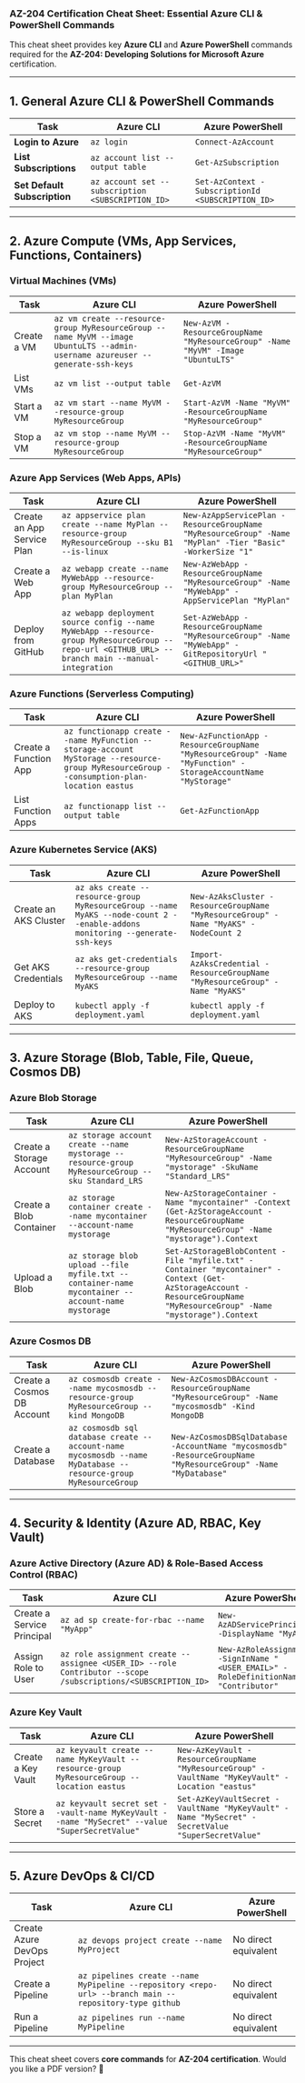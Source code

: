 ### **AZ-204 Certification Cheat Sheet: Essential Azure CLI & PowerShell Commands**  

This cheat sheet provides key **Azure CLI** and **Azure PowerShell** commands required for the **AZ-204: Developing Solutions for Microsoft Azure** certification.  

---

## **1. General Azure CLI & PowerShell Commands**  

| **Task**            | **Azure CLI**                    | **Azure PowerShell**                |
|---------------------|--------------------------------|--------------------------------|
| **Login to Azure** | `az login` | `Connect-AzAccount` |
| **List Subscriptions** | `az account list --output table` | `Get-AzSubscription` |
| **Set Default Subscription** | `az account set --subscription <SUBSCRIPTION_ID>` | `Set-AzContext -SubscriptionId <SUBSCRIPTION_ID>` |

---

## **2. Azure Compute (VMs, App Services, Functions, Containers)**  

### **Virtual Machines (VMs)**  
| **Task** | **Azure CLI** | **Azure PowerShell** |
|---------|-------------|----------------|
| Create a VM | `az vm create --resource-group MyResourceGroup --name MyVM --image UbuntuLTS --admin-username azureuser --generate-ssh-keys` | `New-AzVM -ResourceGroupName "MyResourceGroup" -Name "MyVM" -Image "UbuntuLTS"` |
| List VMs | `az vm list --output table` | `Get-AzVM` |
| Start a VM | `az vm start --name MyVM --resource-group MyResourceGroup` | `Start-AzVM -Name "MyVM" -ResourceGroupName "MyResourceGroup"` |
| Stop a VM | `az vm stop --name MyVM --resource-group MyResourceGroup` | `Stop-AzVM -Name "MyVM" -ResourceGroupName "MyResourceGroup"` |

### **Azure App Services (Web Apps, APIs)**  
| **Task** | **Azure CLI** | **Azure PowerShell** |
|---------|-------------|----------------|
| Create an App Service Plan | `az appservice plan create --name MyPlan --resource-group MyResourceGroup --sku B1 --is-linux` | `New-AzAppServicePlan -ResourceGroupName "MyResourceGroup" -Name "MyPlan" -Tier "Basic" -WorkerSize "1"` |
| Create a Web App | `az webapp create --name MyWebApp --resource-group MyResourceGroup --plan MyPlan` | `New-AzWebApp -ResourceGroupName "MyResourceGroup" -Name "MyWebApp" -AppServicePlan "MyPlan"` |
| Deploy from GitHub | `az webapp deployment source config --name MyWebApp --resource-group MyResourceGroup --repo-url <GITHUB_URL> --branch main --manual-integration` | `Set-AzWebApp -ResourceGroupName "MyResourceGroup" -Name "MyWebApp" -GitRepositoryUrl "<GITHUB_URL>"` |

### **Azure Functions (Serverless Computing)**  
| **Task** | **Azure CLI** | **Azure PowerShell** |
|---------|-------------|----------------|
| Create a Function App | `az functionapp create --name MyFunction --storage-account MyStorage --resource-group MyResourceGroup --consumption-plan-location eastus` | `New-AzFunctionApp -ResourceGroupName "MyResourceGroup" -Name "MyFunction" -StorageAccountName "MyStorage"` |
| List Function Apps | `az functionapp list --output table` | `Get-AzFunctionApp` |

### **Azure Kubernetes Service (AKS)**  
| **Task** | **Azure CLI** | **Azure PowerShell** |
|---------|-------------|----------------|
| Create an AKS Cluster | `az aks create --resource-group MyResourceGroup --name MyAKS --node-count 2 --enable-addons monitoring --generate-ssh-keys` | `New-AzAksCluster -ResourceGroupName "MyResourceGroup" -Name "MyAKS" -NodeCount 2` |
| Get AKS Credentials | `az aks get-credentials --resource-group MyResourceGroup --name MyAKS` | `Import-AzAksCredential -ResourceGroupName "MyResourceGroup" -Name "MyAKS"` |
| Deploy to AKS | `kubectl apply -f deployment.yaml` | `kubectl apply -f deployment.yaml` |

---

## **3. Azure Storage (Blob, Table, File, Queue, Cosmos DB)**  

### **Azure Blob Storage**  
| **Task** | **Azure CLI** | **Azure PowerShell** |
|---------|-------------|----------------|
| Create a Storage Account | `az storage account create --name mystorage --resource-group MyResourceGroup --sku Standard_LRS` | `New-AzStorageAccount -ResourceGroupName "MyResourceGroup" -Name "mystorage" -SkuName "Standard_LRS"` |
| Create a Blob Container | `az storage container create --name mycontainer --account-name mystorage` | `New-AzStorageContainer -Name "mycontainer" -Context (Get-AzStorageAccount -ResourceGroupName "MyResourceGroup" -Name "mystorage").Context` |
| Upload a Blob | `az storage blob upload --file myfile.txt --container-name mycontainer --account-name mystorage` | `Set-AzStorageBlobContent -File "myfile.txt" -Container "mycontainer" -Context (Get-AzStorageAccount -ResourceGroupName "MyResourceGroup" -Name "mystorage").Context` |

### **Azure Cosmos DB**  
| **Task** | **Azure CLI** | **Azure PowerShell** |
|---------|-------------|----------------|
| Create a Cosmos DB Account | `az cosmosdb create --name mycosmosdb --resource-group MyResourceGroup --kind MongoDB` | `New-AzCosmosDBAccount -ResourceGroupName "MyResourceGroup" -Name "mycosmosdb" -Kind MongoDB` |
| Create a Database | `az cosmosdb sql database create --account-name mycosmosdb --name MyDatabase --resource-group MyResourceGroup` | `New-AzCosmosDBSqlDatabase -AccountName "mycosmosdb" -ResourceGroupName "MyResourceGroup" -Name "MyDatabase"` |

---

## **4. Security & Identity (Azure AD, RBAC, Key Vault)**  

### **Azure Active Directory (Azure AD) & Role-Based Access Control (RBAC)**  
| **Task** | **Azure CLI** | **Azure PowerShell** |
|---------|-------------|----------------|
| Create a Service Principal | `az ad sp create-for-rbac --name "MyApp"` | `New-AzADServicePrincipal -DisplayName "MyApp"` |
| Assign Role to User | `az role assignment create --assignee <USER_ID> --role Contributor --scope /subscriptions/<SUBSCRIPTION_ID>` | `New-AzRoleAssignment -SignInName "<USER_EMAIL>" -RoleDefinitionName "Contributor"` |

### **Azure Key Vault**  
| **Task** | **Azure CLI** | **Azure PowerShell** |
|---------|-------------|----------------|
| Create a Key Vault | `az keyvault create --name MyKeyVault --resource-group MyResourceGroup --location eastus` | `New-AzKeyVault -ResourceGroupName "MyResourceGroup" -VaultName "MyKeyVault" -Location "eastus"` |
| Store a Secret | `az keyvault secret set --vault-name MyKeyVault --name "MySecret" --value "SuperSecretValue"` | `Set-AzKeyVaultSecret -VaultName "MyKeyVault" -Name "MySecret" -SecretValue "SuperSecretValue"` |

---

## **5. Azure DevOps & CI/CD**  
| **Task** | **Azure CLI** | **Azure PowerShell** |
|---------|-------------|----------------|
| Create Azure DevOps Project | `az devops project create --name MyProject` | No direct equivalent |
| Create a Pipeline | `az pipelines create --name MyPipeline --repository <repo-url> --branch main --repository-type github` | No direct equivalent |
| Run a Pipeline | `az pipelines run --name MyPipeline` | No direct equivalent |

---

This cheat sheet covers **core commands** for **AZ-204 certification**. Would you like a PDF version? 🚀
